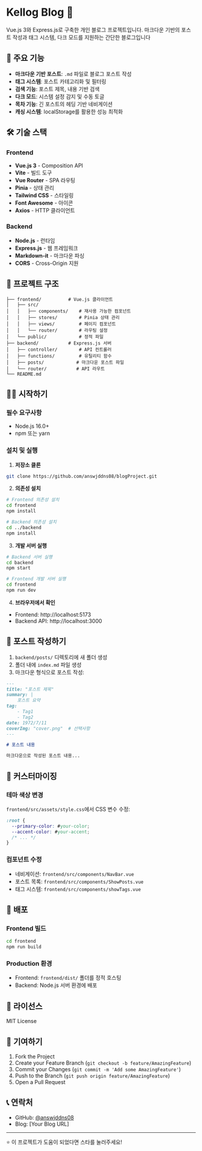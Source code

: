 # Kellog Blog 📝

Vue.js 3와 Express.js로 구축한 개인 블로그 프로젝트입니다. 마크다운 기반의 포스트 작성과 태그 시스템, 다크 모드를 지원하는 간단한 블로그입니다

## 🚀 주요 기능

- **마크다운 기반 포스트**: `.md` 파일로 블로그 포스트 작성
- **태그 시스템**: 포스트 카테고리화 및 필터링
- **검색 기능**: 포스트 제목, 내용 기반 검색
- **다크 모드**: 시스템 설정 감지 및 수동 토글
- **목차 기능**: 긴 포스트의 헤딩 기반 네비게이션
- **캐싱 시스템**: localStorage를 활용한 성능 최적화

## 🛠 기술 스택

### Frontend
- **Vue.js 3** - Composition API
- **Vite** - 빌드 도구
- **Vue Router** - SPA 라우팅
- **Pinia** - 상태 관리
- **Tailwind CSS** - 스타일링
- **Font Awesome** - 아이콘
- **Axios** - HTTP 클라이언트

### Backend
- **Node.js** - 런타임
- **Express.js** - 웹 프레임워크
- **Markdown-it** - 마크다운 파싱
- **CORS** - Cross-Origin 지원

## 📁 프로젝트 구조

```
├── frontend/          # Vue.js 클라이언트
│   ├── src/
│   │   ├── components/    # 재사용 가능한 컴포넌트
│   │   ├── stores/        # Pinia 상태 관리
│   │   ├── views/         # 페이지 컴포넌트
│   │   └── router/        # 라우팅 설정
│   └── public/            # 정적 파일
├── backend/           # Express.js 서버
│   ├── controller/        # API 컨트롤러
│   ├── functions/         # 유틸리티 함수
│   ├── posts/            # 마크다운 포스트 파일
│   └── router/           # API 라우트
└── README.md
```

## 🏃‍♂️ 시작하기

### 필수 요구사항
- Node.js 16.0+ 
- npm 또는 yarn

### 설치 및 실행

1. **저장소 클론**
```bash
git clone https://github.com/answjddns08/blogProject.git
```

2. **의존성 설치**
```bash
# Frontend 의존성 설치
cd frontend
npm install

# Backend 의존성 설치
cd ../backend
npm install
```

3. **개발 서버 실행**
```bash
# Backend 서버 실행
cd backend
npm start

# Frontend 개발 서버 실행
cd frontend
npm run dev
```

4. **브라우저에서 확인**
- Frontend: http://localhost:5173
- Backend API: http://localhost:3000

## 📝 포스트 작성하기

1. `backend/posts/` 디렉토리에 새 폴더 생성
2. 폴더 내에 `index.md` 파일 생성
3. 마크다운 형식으로 포스트 작성:

```markdown
---
title: "포스트 제목"
summary: |
    포스트 요약
tag:
    - Tag1
    - Tag2
date: 1972/7/11
coverImg: "cover.png"  # 선택사항
---

# 포스트 내용

마크다운으로 작성된 포스트 내용...
```

## 🎨 커스터마이징

### 테마 색상 변경
`frontend/src/assets/style.css`에서 CSS 변수 수정:

```css
:root {
  --primary-color: #your-color;
  --accent-color: #your-accent;
  /* ... */
}
```

### 컴포넌트 수정
- 네비게이션: `frontend/src/components/NavBar.vue`
- 포스트 목록: `frontend/src/components/ShowPosts.vue`
- 태그 시스템: `frontend/src/components/showTags.vue`


## 🚀 배포

### Frontend 빌드
```bash
cd frontend
npm run build
```

### Production 환경
- Frontend: `frontend/dist/` 폴더를 정적 호스팅
- Backend: Node.js 서버 환경에 배포


## 📄 라이선스

MIT License

## 🤝 기여하기

1. Fork the Project
2. Create your Feature Branch (`git checkout -b feature/AmazingFeature`)
3. Commit your Changes (`git commit -m 'Add some AmazingFeature'`)
4. Push to the Branch (`git push origin feature/AmazingFeature`)
5. Open a Pull Request

## 📞 연락처

- GitHub: [@answjddns08](https://github.com/answjddns08)
- Blog: [Your Blog URL]

---

⭐ 이 프로젝트가 도움이 되었다면 스타를 눌러주세요!
